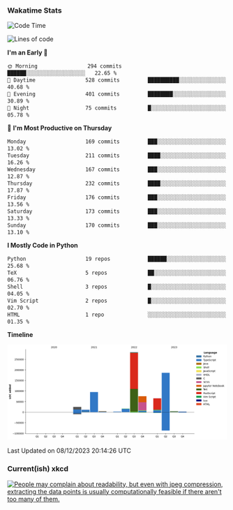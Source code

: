 ### Wakatime Stats
<!--START_SECTION:waka-->
![Code Time](http://img.shields.io/badge/Code%20Time-2%2C201%20hrs%2035%20mins-blue)

![Lines of code](https://img.shields.io/badge/From%20Hello%20World%20I%27ve%20Written-768.7%20thousand%20lines%20of%20code-blue)

**I'm an Early 🐤** 

```text
🌞 Morning                294 commits         ██████░░░░░░░░░░░░░░░░░░░   22.65 % 
🌆 Daytime                528 commits         ██████████░░░░░░░░░░░░░░░   40.68 % 
🌃 Evening                401 commits         ████████░░░░░░░░░░░░░░░░░   30.89 % 
🌙 Night                  75 commits          █░░░░░░░░░░░░░░░░░░░░░░░░   05.78 % 
```
📅 **I'm Most Productive on Thursday** 

```text
Monday                   169 commits         ███░░░░░░░░░░░░░░░░░░░░░░   13.02 % 
Tuesday                  211 commits         ████░░░░░░░░░░░░░░░░░░░░░   16.26 % 
Wednesday                167 commits         ███░░░░░░░░░░░░░░░░░░░░░░   12.87 % 
Thursday                 232 commits         ████░░░░░░░░░░░░░░░░░░░░░   17.87 % 
Friday                   176 commits         ███░░░░░░░░░░░░░░░░░░░░░░   13.56 % 
Saturday                 173 commits         ███░░░░░░░░░░░░░░░░░░░░░░   13.33 % 
Sunday                   170 commits         ███░░░░░░░░░░░░░░░░░░░░░░   13.10 % 
```


**I Mostly Code in Python** 

```text
Python                   19 repos            ██████░░░░░░░░░░░░░░░░░░░   25.68 % 
TeX                      5 repos             ██░░░░░░░░░░░░░░░░░░░░░░░   06.76 % 
Shell                    3 repos             █░░░░░░░░░░░░░░░░░░░░░░░░   04.05 % 
Vim Script               2 repos             █░░░░░░░░░░░░░░░░░░░░░░░░   02.70 % 
HTML                     1 repo              ░░░░░░░░░░░░░░░░░░░░░░░░░   01.35 % 
```



**Timeline**

![Lines of Code chart](https://raw.githubusercontent.com/joshuajeschek/joshuajeschek/main/assets/bar_graph.png)


 Last Updated on 08/12/2023 20:14:26 UTC
<!--END_SECTION:waka-->

### Current(ish) xkcd
<a id="xkcd-a" title="People may complain about readability, but even with jpeg compression, extracting the data points is usually computationally feasible if there aren't too many of them." href="https://www.xkcd.com" target="_blank">
        <img align="center" id="xkcd-img" src="https://imgs.xkcd.com/comics/compact_graphs.png" alt="People may complain about readability, but even with jpeg compression, extracting the data points is usually computationally feasible if there aren't too many of them." height=300 />
</a>
